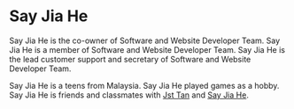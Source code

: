 # Say Jia He
Say Jia He is the co-owner of Software and Website Developer Team. Say Jia He is a member of Software and Website Developer Team. Say Jia He is the lead customer support and secretary of Software and Website Developer Team. 

Say Jia He is a teens from Malaysia. Say Jia He played games as a hobby. Say Jia He is friends and classmates with <a href="Jst Tan.md">Jst Tan</a> and <a href="Say Jia He.md">Say Jia He</a>. 